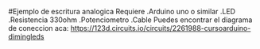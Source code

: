 #Ejemplo de escritura analogica
Requiere
    .Arduino uno o similar
    .LED
    .Resistencia 330ohm
    .Potenciometro
    .Cable
Puedes encontrar el diagrama de coneccion aca: https://123d.circuits.io/circuits/2261988-cursoarduino-dimingleds
